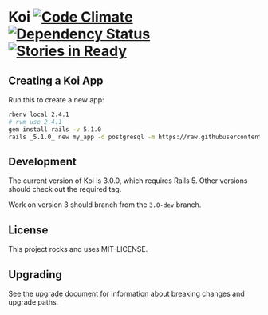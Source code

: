# Koi [![Code Climate](https://codeclimate.com/github/katalyst/koi.png)](https://codeclimate.com/github/katalyst/koi) [![Dependency Status](https://gemnasium.com/katalyst/koi.png)](https://gemnasium.com/katalyst/koi) [![Stories in Ready](https://badge.waffle.io/katalyst/koi.png?label=ready&title=Ready)](https://waffle.io/katalyst/koi)

## Creating a Koi App

Run this to create a new app:

```bash
rbenv local 2.4.1
# rvm use 2.4.1
gem install rails -v 5.1.0
rails _5.1.0_ new my_app -d postgresql -m https://raw.githubusercontent.com/katalyst/koi/<BRANCH|TAG>/lib/templates/application/app.rb
```

## Development

The current version of Koi is 3.0.0, which requires Rails 5. Other versions should check out the required tag.

Work on version 3 should branch from the `3.0-dev` branch.

## License

This project rocks and uses MIT-LICENSE.

## Upgrading

See the [upgrade document](Upgrade.md) for information about breaking changes and upgrade paths.

